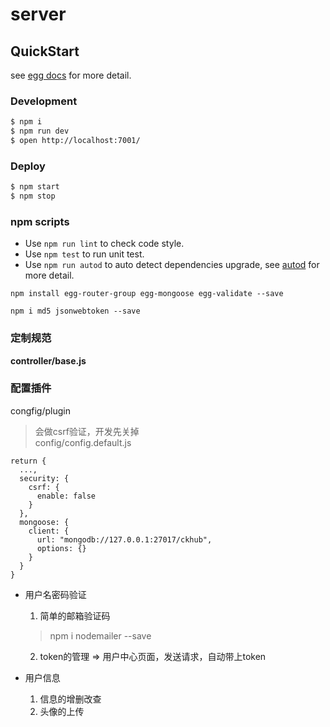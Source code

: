 # server



## QuickStart

<!-- add docs here for user -->

see [egg docs][egg] for more detail.

### Development

```bash
$ npm i
$ npm run dev
$ open http://localhost:7001/
```

### Deploy

```bash
$ npm start
$ npm stop
```

### npm scripts

- Use `npm run lint` to check code style.
- Use `npm test` to run unit test.
- Use `npm run autod` to auto detect dependencies upgrade, see [autod](https://www.npmjs.com/package/autod) for more detail.


[egg]: https://eggjs.org



`npm install egg-router-group egg-mongoose egg-validate --save`

`npm i md5 jsonwebtoken --save`

### 定制规范
**controller/base.js**

### 配置插件
congfig/plugin

> 会做csrf验证，开发先关掉  
> config/config.default.js  

```
return {
  ...,
  security: {
    csrf: {
      enable: false
    }
  },
  mongoose: {
    client: {
      url: "mongodb://127.0.0.1:27017/ckhub",
      options: {}
    }
  }
}
```

* 用户名密码验证
  1. 简单的邮箱验证码   
    > npm i nodemailer --save
  2. token的管理 => 用户中心页面，发送请求，自动带上token
   
* 用户信息  
  1. 信息的增删改查
  2. 头像的上传